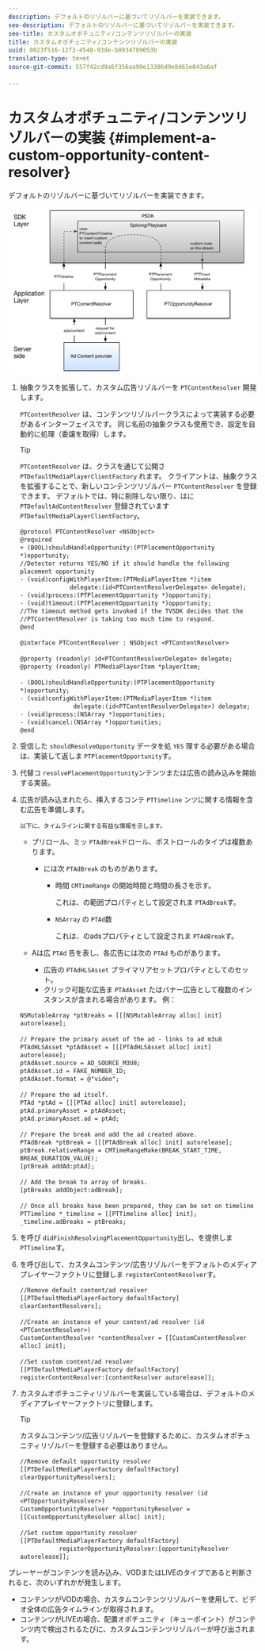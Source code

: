 ```yaml
---
description: デフォルトのリゾルバーに基づいてリゾルバーを実装できます。
seo-description: デフォルトのリゾルバーに基づいてリゾルバーを実装できます。
seo-title: カスタムオポチュニティ/コンテンツリゾルバーの実装
title: カスタムオポチュニティ/コンテンツリゾルバーの実装
uuid: 0023f516-12f3-4548-93de-b0934789053b
translation-type: tm+mt
source-git-commit: 557f42cd9a6f356aa99e13386d9e8d65e043a6af

---
```



# カスタムオポチュニティ/コンテンツリゾルバーの実装 {#implement-a-custom-opportunity-content-resolver}

デフォルトのリゾルバーに基づいてリゾルバーを実装できます。

<!--<a id="fig_CC41E2A66BDB4115821F33737B46A09B"></a>-->

![](assets/ios_psdk_content_resolver.png)

1. 抽象クラスを拡張して、カスタム広告リゾルバーを `PTContentResolver` 開発します。

   `PTContentResolver` は、コンテンツリゾルバークラスによって実装する必要があるインターフェイスです。 同じ名前の抽象クラスも使用でき、設定を自動的に処理（委譲を取得）します。

   >[!TIP]
   >
   >`PTContentResolver` は、クラスを通じて公開さ `PTDefaultMediaPlayerClientFactory` れます。 クライアントは、抽象クラスを拡張することで、新しいコンテンツリゾルバー `PTContentResolver` を登録できます。 デフォルトでは、特に削除しない限り、はに `PTDefaultAdContentResolver` 登録されています `PTDefaultMediaPlayerClientFactory`。

   ```
   @protocol PTContentResolver <NSObject> 
   @required 
   + (BOOL)shouldHandleOpportunity:(PTPlacementOpportunity *)opportunity;  
   //Detector returns YES/NO if it should handle the following placement opportunity 
   - (void)configWithPlayerItem:(PTMediaPlayerItem *)item  
                 delegate:(id<PTContentResolverDelegate> delegate); 
   - (void)process:(PTPlacementOpportunity *)opportunity; 
   - (void)timeout:(PTPlacementOpportunity *)opportunity;  
   //The timeout method gets invoked if the TVSDK decides that the  
   //PTContentResolver is taking too much time to respond. 
   @end 
   
   @interface PTContentResolver : NSObject <PTContentResolver> 
   
   @property (readonly) id<PTContentResolverDelegate> delegate; 
   @property (readonly) PTMediaPlayerItem *playerItem; 
   
   - (BOOL)shouldHandleOpportunity:(PTPlacementOpportunity *)opportunity; 
   - (void)configWithPlayerItem:(PTMediaPlayerItem *)item  
                  delegate:(id<PTContentResolverDelegate>) delegate; 
   - (void)process:(NSArray *)opportunities; 
   - (void)cancel:(NSArray *)opportunities; 
   @end
   ```

1. 受信した `shouldResolveOpportunity` データを処 `YES` 理する必要がある場合は、実装して返しま `PTPlacementOpportunity`す。
1. 代替コ `resolvePlacementOpportunity`ンテンツまたは広告の読み込みを開始する実装。
1. 広告が読み込まれたら、挿入するコンテ `PTTimeline` ンツに関する情報を含む広告を準備します。

       以下に、タイムラインに関する有益な情報を示します。
   
   * プリロール、ミッ `PTAdBreak`ドロール、ポストロールのタイプは複数あります。

      * には次 `PTAdBreak` のものがあります。

         * 時間 `CMTimeRange` の開始時間と時間の長さを示す。

            これは、の範囲プロパティとして設定されま `PTAdBreak`す。

         * `NSArray` の `PTAd`数

            これは、のadsプロパティとして設定されま `PTAdBreak`す。
   * Aは広 `PTAd` 告を表し、各広告には次の `PTAd` ものがあります。

      * 広告の `PTAdHLSAsset` プライマリアセットプロパティとしてのセット。
      * クリック可能な広告ま `PTAdAsset` たはバナー広告として複数のインスタンスが含まれる場合があります。
   例：

   ```
   NSMutableArray *ptBreaks = [[[NSMutableArray alloc] init] autorelease]; 
   
   // Prepare the primary asset of the ad - links to ad m3u8 
   PTAdHLSAsset *ptAdAsset = [[[PTAdHLSAsset alloc] init] autorelease]; 
   ptAdAsset.source = AD_SOURCE_M3U8; 
   ptAdAsset.id = FAKE_NUMBER_ID; 
   ptAdAsset.format = @"video"; 
   
   // Prepare the ad itself. 
   PTAd *ptAd = [[[PTAd alloc] init] autorelease]; 
   ptAd.primaryAsset = ptAdAsset; 
   ptAd.primaryAsset.ad = ptAd; 
   
   // Prepare the break and add the ad created above. 
   PTAdBreak *ptBreak = [[[PTAdBreak alloc] init] autorelease]; 
   ptBreak.relativeRange = CMTimeRangeMake(BREAK_START_TIME, BREAK_DURATION_VALUE); 
   [ptBreak addAd:ptAd]; 
   
   // Add the break to array of breaks. 
   [ptBreaks addObject:adBreak]; 
   
   // Once all breaks have been prepared, they can be set on timeline 
   PTTimeline *_timeline = [[PTTimeline alloc] init]; 
   _timeline.adBreaks = ptBreaks;
   ```

1. を呼び `didFinishResolvingPlacementOpportunity`出し、を提供しま `PTTimeline`す。
1. を呼び出して、カスタムコンテンツ/広告リゾルバーをデフォルトのメディアプレイヤーファクトリに登録しま `registerContentResolver`す。

   ```
   //Remove default content/ad resolver 
   [[PTDefaultMediaPlayerFactory defaultFactory] clearContentResolvers]; 
   
   //Create an instance of your content/ad resolver (id <PTContentResolver>) 
   CustomContentResolver *contentResolver = [[CustomContentResolver alloc] init]; 
   
   //Set custom content/ad resolver 
   [[PTDefaultMediaPlayerFactory defaultFactory] registerContentResolver:[contentResolver autorelease]];
   ```

1. カスタムオポチュニティリゾルバーを実装している場合は、デフォルトのメディアプレイヤーファクトリに登録します。

   >[!TIP]
   >
   >カスタムコンテンツ/広告リゾルバーを登録するために、カスタムオポチュニティリゾルバーを登録する必要はありません。

   ```
   //Remove default opportunity resolver 
   [[PTDefaultMediaPlayerFactory defaultFactory] clearOpportunityResolvers]; 
   
   //Create an instance of your opportunity resolver (id <PTOpportunityResolver>) 
   CustomOpportunityResolver *opportunityResolver = [[CustomOpportunityResolver alloc] init]; 
   
   //Set custom opportunity resolver 
   [[PTDefaultMediaPlayerFactory defaultFactory]  
              registerOpportunityResolver:[opportunityResolver autorelease]];
   ```

プレーヤーがコンテンツを読み込み、VODまたはLIVEのタイプであると判断されると、次のいずれかが発生します。

* コンテンツがVODの場合、カスタムコンテンツリゾルバーを使用して、ビデオ全体の広告タイムラインが取得されます。
* コンテンツがLIVEの場合、配置オポチュニティ（キューポイント）がコンテンツ内で検出されるたびに、カスタムコンテンツリゾルバーが呼び出されます。